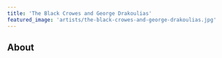 ```yaml
---
title: 'The Black Crowes and George Drakoulias'
featured_image: 'artists/the-black-crowes-and-george-drakoulias.jpg'
---
```


## About


